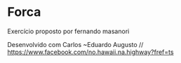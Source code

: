 # Forca
Exercício proposto por fernando masanori

Desenvolvido com Carlos ~Eduardo Augusto // https://www.facebook.com/no.hawaii.na.highway?fref=ts
